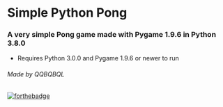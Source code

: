 # Simple Python Pong
### A very simple Pong game made with Pygame 1.9.6 in Python 3.8.0 
* Requires Python 3.0.0 and Pygame 1.9.6 or newer to run

###### *Made by QQBQBQL*
[![forthebadge](https://forthebadge.com/images/badges/built-with-swag.svg)](https://forthebadge.com)
